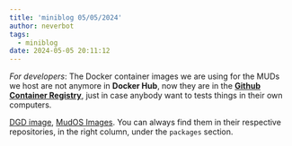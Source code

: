 ```yaml
---
title: 'miniblog 05/05/2024'
author: neverbot
tags:
  - miniblog
date: 2024-05-05 20:11:12
---
```


*For developers*: The Docker container images we are using for the MUDs we host are not anymore in **Docker Hub**, now they are in the [**Github Container Registry**](https://docs.github.com/en/packages/working-with-a-github-packages-registry/working-with-the-container-registry), just in case anybody want to tests things in their own computers. 

[DGD image](https://github.com/maldorne/dgd/pkgs/container/dgd), [MudOS Images](https://github.com/maldorne/mudos/pkgs/container/mudos). You can always find them in their respective repositories, in the right column, under the `packages` section.
